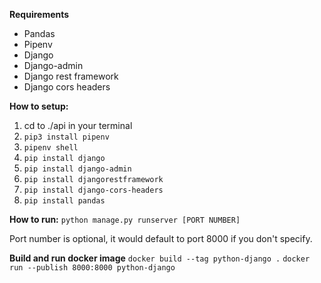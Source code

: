 **Requirements**

- Pandas
- Pipenv
- Django
- Django-admin
- Django rest framework
- Django cors headers


**How to setup:**
1. cd to ./api in your terminal
2. `pip3 install pipenv`
3. `pipenv shell`
4. `pip install django`
5. `pip install django-admin`
6. `pip install djangorestframework`
7. `pip install django-cors-headers`
8. `pip install pandas` 

**How to run:**
`python manage.py runserver [PORT NUMBER]`

Port number is optional, it would default to port 8000 if you don't specify.

**Build and run docker image**
`docker build --tag python-django .`
`docker run --publish 8000:8000 python-django`
